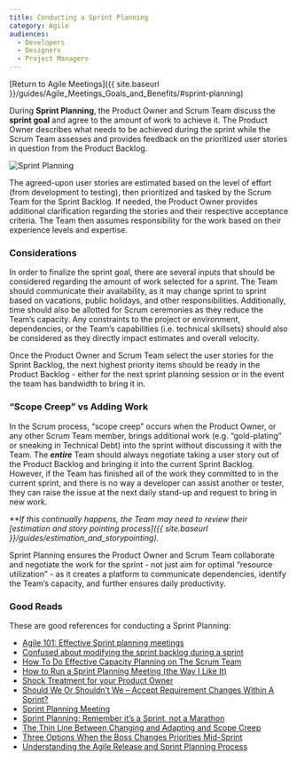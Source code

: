 ```yaml
---
title: Conducting a Sprint Planning
category: Agile
audiences:
  - Developers
  - Designers
  - Project Managers
---
```


[Return to Agile Meetings]({{ site.baseurl }}/guides/Agile_Meetings_Goals_and_Benefits/#sprint-planning)

During **Sprint Planning**, the Product Owner and Scrum Team discuss the **sprint goal** and agree to the amount of work to achieve it. The Product Owner describes what needs to be achieved during the sprint while the Scrum Team assesses and provides feedback on the prioritized user stories in question from the Product Backlog. 

<img src="{{ site.baseurl }}/assets/img/guides/Ken_Rubin_Sprint_Planning.jpg"
  alt="Sprint Planning"
  class="guide-image guide-image-half">  

The agreed-upon user stories are estimated based on the level of effort (from development to testing), then prioritized and tasked by the Scrum Team for the Sprint Backlog. If needed, the Product Owner provides additional clarification regarding the stories and their respective acceptance criteria. The Team then assumes responsibility for the work based on their experience levels and expertise.

### Considerations
In order to finalize the sprint goal, there are several inputs that should be considered regarding the amount of work selected for a sprint. The Team should communicate their availability, as it may change sprint to sprint based on vacations, public holidays, and other responsibilities. Additionally, time should also be allotted for Scrum ceremonies as they reduce the Team’s capacity. Any constraints to the project or environment, dependencies, or the Team’s capabilities (i.e. technical skillsets) should also be considered as they directly impact estimates and overall velocity.

Once the Product Owner and Scrum Team select the user stories for the Sprint Backlog, the next highest priority items should be ready in the Product Backlog - either for the next sprint planning session or in the event the team has bandwidth to bring it in.

### “Scope Creep” vs Adding Work
In the Scrum process, “scope creep” occurs when the Product Owner, or any other Scrum Team member, brings additional work (e.g. “gold-plating” or sneaking in Technical Debt) into the sprint without discussing it with the Team. The **_entire_** Team should always negotiate taking a user story out of the Product Backlog and bringing it into the current Sprint Backlog. However, if the Team has finished all of the work they committed to in the current sprint, and there is no way a developer can assist another or tester, they can raise the issue at the next daily stand-up and request to bring in new work. 

_**If this continually happens, the Team may need to review their [estimation and story pointing process]({{ site.baseurl }}/guides/estimation_and_storypointing)._

Sprint Planning ensures the Product Owner and Scrum Team collaborate and negotiate the work for the sprint - not just aim for optimal “resource utilization” - as it creates a platform to communicate dependencies, identify the Team’s capacity, and further ensures daily productivity.

### Good Reads
These are good references for conducting a Sprint Planning:
* [Agile 101: Effective Sprint planning meetings](http://www.continuousautomation.com/agile-101-effective-sprint-planning-sessions/)
* [Confused about modifying the sprint backlog during a sprint](https://softwareengineering.stackexchange.com/questions/149871/confused-about-modifying-the-sprint-backlog-during-a-sprint)
* [How To Do Effective Capacity Planning on The Scrum Team](http://www.agilebuddha.com/agile/how-to-do-effective-capacity-planning-on-the-scrum-team/)
* [How to Run a Sprint Planning Meeting (the Way I Like It)](https://nomad8.com/how-to-run-a-sprint-planning-meeting-the-way-i-like-it/)
* [Shock Treatment for your Product Owner](https://www.implementingscrum.com/2006/10/30/shock-treatment-for-your-product-owner/)
* [Should We Or Shouldn’t We – Accept Requirement Changes Within A Sprint?](https://www.izenbridge.com/blog/accept-requirement-changes-within-a-sprint/)
* [Sprint Planning Meeting](https://www.mountaingoatsoftware.com/agile/scrum/meetings/sprint-planning-meeting)
* [Sprint Planning: Remember it’s a Sprint, not a Marathon](http://www.full-stackagile.com/2016/02/05/sprint-planning-remember-its-a-sprint-not-a-marathon/)
* [The Thin Line Between Changing and Adapting and Scope Creep](https://www.scrumalliance.org/community/articles/2015/october/the-thin-line-between-changing-and-adapting-and)
* [Three Options When the Boss Changes Priorities Mid-Sprint](http://itsadeliverything.com/three-options-when-the-boss-changes-priorities-mid-sprint)
* [Understanding the Agile Release and Sprint Planning Process](https://www.slideshare.net/johnaderrico/app-16195057)
